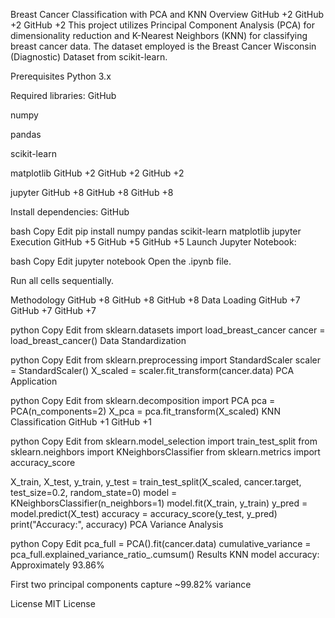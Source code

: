 Breast Cancer Classification with PCA and KNN
Overview
GitHub
+2
GitHub
+2
GitHub
+2
This project utilizes Principal Component Analysis (PCA) for dimensionality reduction and K-Nearest Neighbors (KNN) for classifying breast cancer data. The dataset employed is the Breast Cancer Wisconsin (Diagnostic) Dataset from scikit-learn.

Prerequisites
Python 3.x

Required libraries:
GitHub

numpy

pandas

scikit-learn

matplotlib
GitHub
+2
GitHub
+2
GitHub
+2

jupyter
GitHub
+8
GitHub
+8
GitHub
+8

Install dependencies:
GitHub

bash
Copy
Edit
pip install numpy pandas scikit-learn matplotlib jupyter
Execution
GitHub
+5
GitHub
+5
GitHub
+5
Launch Jupyter Notebook:

bash
Copy
Edit
jupyter notebook
Open the .ipynb file.

Run all cells sequentially.

Methodology
GitHub
+8
GitHub
+8
GitHub
+8
Data Loading
GitHub
+7
GitHub
+7
GitHub
+7

python
Copy
Edit
from sklearn.datasets import load_breast_cancer
cancer = load_breast_cancer()
Data Standardization

python
Copy
Edit
from sklearn.preprocessing import StandardScaler
scaler = StandardScaler()
X_scaled = scaler.fit_transform(cancer.data)
PCA Application

python
Copy
Edit
from sklearn.decomposition import PCA
pca = PCA(n_components=2)
X_pca = pca.fit_transform(X_scaled)
KNN Classification
GitHub
+1
GitHub
+1

python
Copy
Edit
from sklearn.model_selection import train_test_split
from sklearn.neighbors import KNeighborsClassifier
from sklearn.metrics import accuracy_score

X_train, X_test, y_train, y_test = train_test_split(X_scaled, cancer.target, test_size=0.2, random_state=0)
model = KNeighborsClassifier(n_neighbors=1)
model.fit(X_train, y_train)
y_pred = model.predict(X_test)
accuracy = accuracy_score(y_test, y_pred)
print("Accuracy:", accuracy)
PCA Variance Analysis

python
Copy
Edit
pca_full = PCA().fit(cancer.data)
cumulative_variance = pca_full.explained_variance_ratio_.cumsum()
Results
KNN model accuracy: Approximately 93.86%

First two principal components capture ~99.82% variance

License
MIT License
